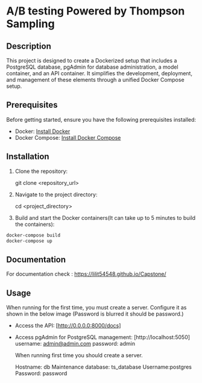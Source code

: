 # A/B testing Powered by Thompson Sampling


## Description

This project is designed to create a Dockerized setup that includes a PostgreSQL database, pgAdmin for database administration, a model container, and an API container. It simplifies the development, deployment, and management of these elements through a unified Docker Compose setup.

## Prerequisites

Before getting started, ensure you have the following prerequisites installed:

- Docker: [Install Docker](https://docs.docker.com/get-docker/)
- Docker Compose: [Install Docker Compose](https://docs.docker.com/compose/install/)

## Installation

1. Clone the repository:
   
   git clone <repository_url>
   
2. Navigate to the project directory:
   
   cd <project_directory>
   

3. Build and start the Docker containers(It can take up to 5 minutes to build the containers):
   
    
```bash
docker-compose build
docker-compose up
```

## Documentation
For documentation check : https://lilit54548.github.io/Capstone/

## Usage

When running for the first time, you must create a server. Configure it as shown in the below image (Password is blurred it should be password.)
- Access the API: [http://0.0.0.0:8000/docs]
- Access pgAdmin for PostgreSQL management: [http://localhost:5050]
  username: admin@admin.com
  password: admin

  When running first time you should create a server.

  Hostname: db
  Maintenance database: ts_database
  Username:postgres
  Password: password
